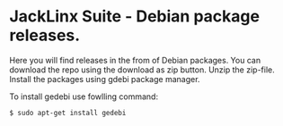 # JackLinx Suite - Debian package releases.

Here you will find releases in the from of Debian packages.
You can download the repo using the download as zip button.
Unzip the zip-file.
Install the packages using gdebi package manager.

To install gedebi use fowlling command:

```
$ sudo apt-get install gedebi
```

